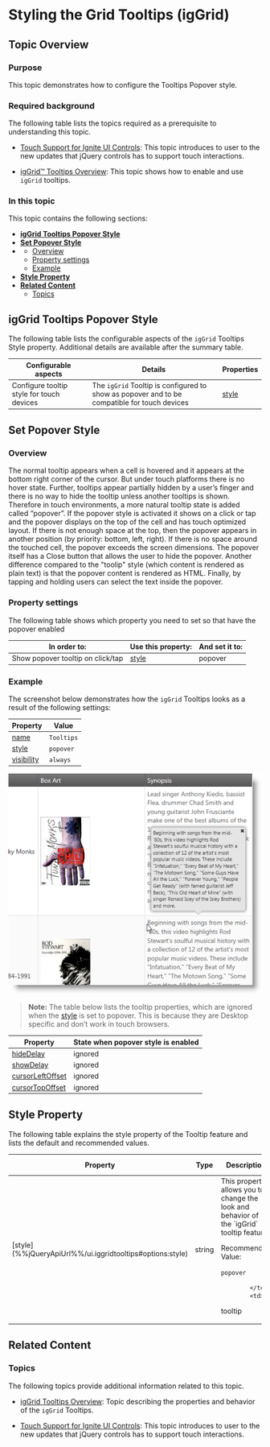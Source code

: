 ﻿<!--
|metadata|
{
    "fileName": "iggrid-popover-style-for-tooltips",
    "controlName": "igGrid",
    "tags": []
}
|metadata|
-->

# Styling the Grid Tooltips (igGrid)

## Topic Overview

### Purpose

This topic demonstrates how to configure the Tooltips Popover style.

### Required background

The following table lists the topics required as a prerequisite to understanding this topic.

- [Touch Support for Ignite UI Controls](Touch-Support-for-NetAdvantage-for-jQuery-Controls.html): This topic introduces to user to the new updates that jQuery controls has to support touch interactions.

- [igGrid™ Tooltips Overview](igGrid-Tooltips-Overview.html): This topic shows how to enable and use `igGrid` tooltips.



### In this topic

This topic contains the following sections:

-   [**igGrid Tooltips Popover Style**](#summary)
-   [**Set Popover Style**](#popover)
-   -   [Overview](#popover-overview)
    -   [Property settings](#popover-property)
    -   [Example](#popover-example)
-   [**Style Property**](#style)
-   [**Related Content**](#related-content)
    -   [Topics](#topics)


## <a id="summary"></a> igGrid Tooltips Popover Style

The following table lists the configurable aspects of the `igGrid` Tooltips Style property. Additional details are available after the summary table.

Configurable aspects | Details | Properties
---|---|---
Configure tooltip style for touch devices | The `igGrid` Tooltip is configured to show as popover and to be compatible for touch devices | [style](%%jQueryApiUrl%%/ui.iggridtooltips#options:style)



## <a id="popover"></a> Set Popover Style

### <a id="popover-overview"></a> Overview

The normal tooltip appears when a cell is hovered and it appears at the bottom right corner of the cursor. But under touch platforms there is no hover state. Further, tooltips appear partially hidden by a user’s finger and there is no way to hide the tooltip unless another tooltips is shown. Therefore in touch environments, a more natural tooltip state is added called “popover”. If the popover style is activated it shows on a click or tap and the popover displays on the top of the cell and has touch optimized layout. If there is not enough space at the top, then the popover appears in another position (by priority: bottom, left, right). If there is no space around the touched cell, the popover exceeds the screen dimensions. The popover itself has a Close button that allows the user to hide the popover. Another difference compared to the "toolip" style (which content is rendered as plain text) is that the popover content is rendered as HTML. Finally, by tapping and holding users can select the text inside the popover.

### <a id="popover-property"></a> Property settings

The following table shows which property you need to set so that have the popover enabled

In order to: | Use this property: | And set it to:
---|---|---
Show popover tooltip on click/tap | [style](%%jQueryApiUrl%%/ui.iggridtooltips#options:style) | popover



### <a id="popover-example"></a> Example

The screenshot below demonstrates how the `igGrid` Tooltips looks as a result of the following settings:

Property | Value
---|---
[name](%%jQueryApiUrl%%/ui.iggridtooltips#options:name) | `Tooltips`
[style](%%jQueryApiUrl%%/ui.iggridtooltips#options:style) | `popover`
[visibility](%%jQueryApiUrl%%/ui.iggridtooltips#options:visibility) | `always`


![](images/03_TouchGrid_TooltipsPopover_1.png)

> **Note:** The table below lists the tooltip properties, which are ignored when the [style](%%jQueryApiUrl%%/ui.iggridtooltips#options:style) is set to popover. This is because they are Desktop specific and don’t work in touch browsers.

Property | State when popover style is enabled
---|---
[hideDelay](%%jQueryApiUrl%%/ui.iggridtooltips#options:hideDelay) | ignored
[showDelay](%%jQueryApiUrl%%/ui.iggridtooltips#options:showDelay) | ignored
[cursorLeftOffset](%%jQueryApiUrl%%/ui.iggridtooltips#options:cursorLeftOffset) | ignored
[cursorTopOffset](%%jQueryApiUrl%%/ui.iggridtooltips#options:cursorTopOffset) | ignored



## <a id="style"></a> Style Property

The following table explains the style property of the Tooltip feature and lists the default and recommended values.

<table class="table">
	<thead>
		<tr>
            <th>
Property
			</th>
            <th>
Type
			</th>
            <th>
Description
			</th>
            <th>
Default Value
			</th>
        </tr>
	</thead>
	<tbody>
        <tr>
            <td>
[style](%%jQueryApiUrl%%/ui.iggridtooltips#options:style)
			</td>
            <td>
string
			</td>
            <td>
This property allows you to change the look and behavior of the `igGrid` tooltip feature. <br />
            
Recommended Value: <br />
            
`popover`
                
            </td>
            <td>
tooltip
			</td>
        </tr>
    </tbody>
</table>


## <a id="related-content"></a> Related Content

### <a id="topics"></a> Topics

The following topics provide additional information related to this topic.

- [igGrid Tooltips Overview](igGrid-Tooltips-Overview.html): Topic describing the properties and behavior of the `igGrid` Tooltips.

- [Touch Support for Ignite UI Controls](Touch-Support-for-NetAdvantage-for-jQuery-Controls.html): This topic introduces to user to the new updates that jQuery controls has to support touch interactions.





 

 


